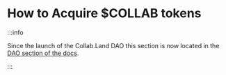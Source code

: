 
# How to Acquire $COLLAB tokens

:::info

Since the launch of the Collab.Land DAO this section is now located in the [DAO section of the docs](../../dao/token/acquire-collab-token).

:::
